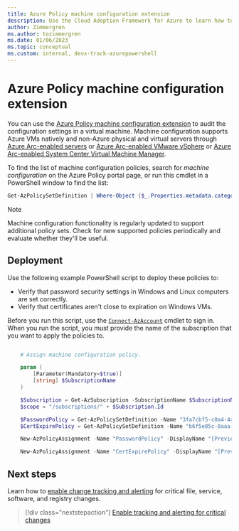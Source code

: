 ```yaml
---
title: Azure Policy machine configuration extension
description: Use the Cloud Adoption Framework for Azure to learn how to use the Azure Policy machine configuration extension to audit the configuration settings in an Azure VM.
author: Zimmergren
ms.author: tozimmergren
ms.date: 01/06/2023
ms.topic: conceptual
ms.custom: internal, devx-track-azurepowershell
---
```


# Azure Policy machine configuration extension

You can use the [Azure Policy machine configuration extension](/azure/governance/machine-configuration/overview) to audit the configuration settings in a virtual machine. Machine configuration supports Azure VMs natively and non-Azure physical and virtual servers through [Azure Arc-enabled servers](/azure/azure-arc/servers/overview) or [Azure Arc-enabled VMware vSphere](/azure/azure-arc/vmware-vsphere/overview) or [Azure Arc-enabled System Center Virtual Machine Manager](/azure/azure-arc/system-center-virtual-machine-manager/overview).

To find the list of machine configuration policies, search for *machine configuration* on the Azure Policy portal page, or run this cmdlet in a PowerShell window to find the list:

```powershell
Get-AzPolicySetDefinition | Where-Object {$_.Properties.metadata.category -eq "Machine Configuration"}
```

> [!NOTE]
> Machine configuration functionality is regularly updated to support additional policy sets. Check for new supported policies periodically and evaluate whether they'll be useful.

## Deployment

Use the following example PowerShell script to deploy these policies to:

- Verify that password security settings in Windows and Linux computers are set correctly.
- Verify that certificates aren't close to expiration on Windows VMs.

Before you run this script, use the [`Connect-AzAccount`](/powershell/module/az.accounts/connect-azaccount) cmdlet to sign in. When you run the script, you must provide the name of the subscription that you want to apply the policies to.

```powershell

    # Assign machine configuration policy.

    param (
        [Parameter(Mandatory=$true)]
        [string] $SubscriptionName
    )

    $Subscription = Get-AzSubscription -SubscriptionName $SubscriptionName
    $scope = "/subscriptions/" + $Subscription.Id

    $PasswordPolicy = Get-AzPolicySetDefinition -Name "3fa7cbf5-c0a4-4a59-85a5-cca4d996d5a6"
    $CertExpirePolicy = Get-AzPolicySetDefinition -Name "b6f5e05c-0aaa-4337-8dd4-357c399d12ae"

    New-AzPolicyAssignment -Name "PasswordPolicy" -DisplayName "[Preview]: Audit that password security settings are set correctly inside Linux and Windows machines" -Scope $scope -PolicySetDefinition $PasswordPolicy -AssignIdentity -Location eastus

    New-AzPolicyAssignment -Name "CertExpirePolicy" -DisplayName "[Preview]: Audit that certificates are not expiring on Windows VMs" -Scope $scope -PolicySetDefinition $CertExpirePolicy -AssignIdentity -Location eastus

```

## Next steps

Learn how to [enable change tracking and alerting](./enable-tracking-alerting.md) for critical file, service, software, and registry changes.

> [!div class="nextstepaction"]
> [Enable tracking and alerting for critical changes](./enable-tracking-alerting.md)

